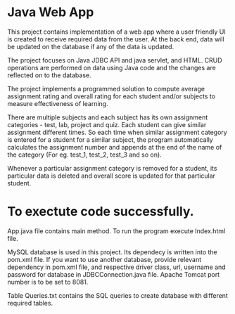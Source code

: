 # Java Web App
This project contains implementation of a web app where a user friendly UI is created to receive required data from the user. At the back end,  data will be updated on the database if any of the data is updated.

The project focuses on Java JDBC API and java servlet, and HTML. CRUD operations are performed on data using Java code and the changes are reflected on to the database.

The project implements a programmed solution to compute average assignment rating and overall rating for each student and/or subjects to measure effectiveness of learning.

There are multiple subjects and each subject has its own assignment categories - test, lab, project and quiz. Each student can give similar assignment different times. So each time when similar assignment category is entered for a student for a similar subject, the program automatically calculates the assignment number and appends at the end of the name of the category (For eg. test_1, test_2, test_3 and so on).

Whenever a particular assignment category is removed for a student, its particular data is deleted and overall score is updated for that particular student.

# To exectute code successfully.

App.java file contains main method. To run the program execute Index.html file.

MySQL database is used in this project. Its dependecy is written into the pom.xml file. If you want to use another database, provide relevant dependency in pom.xml file, and respective driver class, url, username and password for database in JDBCConnection.java file. Apache Tomcat port number is to be set to 8081.

Table Queries.txt contains the SQL queries to create database with different required tables.


